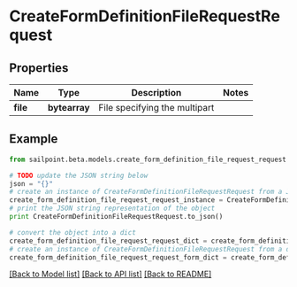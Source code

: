 # CreateFormDefinitionFileRequestRequest


## Properties

Name | Type | Description | Notes
------------ | ------------- | ------------- | -------------
**file** | **bytearray** | File specifying the multipart | 

## Example

```python
from sailpoint.beta.models.create_form_definition_file_request_request import CreateFormDefinitionFileRequestRequest

# TODO update the JSON string below
json = "{}"
# create an instance of CreateFormDefinitionFileRequestRequest from a JSON string
create_form_definition_file_request_request_instance = CreateFormDefinitionFileRequestRequest.from_json(json)
# print the JSON string representation of the object
print CreateFormDefinitionFileRequestRequest.to_json()

# convert the object into a dict
create_form_definition_file_request_request_dict = create_form_definition_file_request_request_instance.to_dict()
# create an instance of CreateFormDefinitionFileRequestRequest from a dict
create_form_definition_file_request_request_form_dict = create_form_definition_file_request_request.from_dict(create_form_definition_file_request_request_dict)
```
[[Back to Model list]](../README.md#documentation-for-models) [[Back to API list]](../README.md#documentation-for-api-endpoints) [[Back to README]](../README.md)



